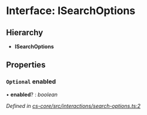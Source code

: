 # Interface: ISearchOptions

## Hierarchy

* **ISearchOptions**

## Properties

### `Optional` enabled

• **enabled**? : *boolean*

*Defined in [cs-core/src/interactions/search-options.ts:2](https://github.com/TNOCS/csnext/blob/dad76c19/packages/cs-core/src/interactions/search-options.ts#L2)*
